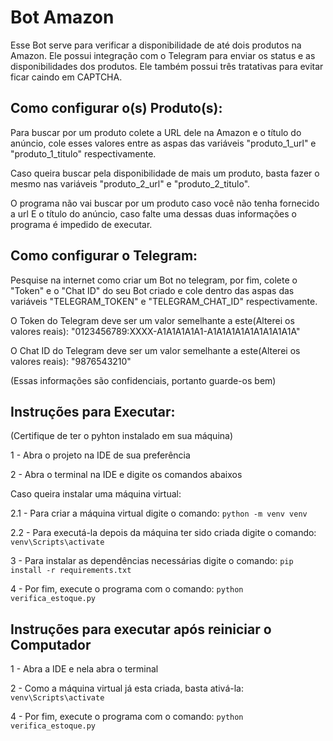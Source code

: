 # Bot Amazon
Esse Bot serve para verificar a disponibilidade de até dois produtos na Amazon. Ele possui integração com o Telegram para enviar os status e as disponibilidades dos produtos. Ele também possui três tratativas para evitar ficar caindo em CAPTCHA.


## Como configurar o(s) Produto(s):
Para buscar por um produto colete a URL dele na Amazon e o título do anúncio, cole esses valores entre as aspas das variáveis "produto_1_url" e "produto_1_titulo" respectivamente.

Caso queira buscar pela disponibilidade de mais um produto, basta fazer o mesmo nas variáveis "produto_2_url" e "produto_2_titulo".

O programa não vai buscar por um produto caso você não tenha fornecido a url E o título do anúncio, caso falte uma dessas duas informações o programa é impedido de executar.


## Como configurar o Telegram:
Pesquise na internet como criar um Bot no telegram, por fim, colete o "Token" e o "Chat ID" do seu Bot criado e cole dentro das aspas das variáveis "TELEGRAM_TOKEN" e "TELEGRAM_CHAT_ID" respectivamente.

O Token do Telegram deve ser um valor semelhante a este(Alterei os valores reais): "0123456789:XXXX-A1A1A1A1A1-A1A1A1A1A1A1A1A1A1A"

O Chat ID do Telegram deve ser um valor semelhante a este(Alterei os valores reais): "9876543210"

(Essas informações são confidenciais, portanto guarde-os bem)


## Instruções para Executar:
(Certifique de ter o pyhton instalado em sua máquina)

1 - Abra o projeto na IDE de sua preferência

2 - Abra o terminal na IDE e digite os comandos abaixos

Caso queira instalar uma máquina virtual:

2.1 - Para criar a máquina virtual digite o comando:
    `python -m venv venv`

2.2 - Para executá-la depois da máquina ter sido criada digite o comando:
    `venv\Scripts\activate`

3 - Para instalar as dependências necessárias digite o comando:
    `pip install -r requirements.txt`

4 - Por fim, execute o programa com o comando:
    `python verifica_estoque.py`


## Instruções para executar após reiniciar o Computador

1 - Abra a IDE e nela abra o terminal

2 - Como a máquina virtual já esta criada, basta ativá-la:
    `venv\Scripts\activate`

4 - Por fim, execute o programa com o comando:
    `python verifica_estoque.py`